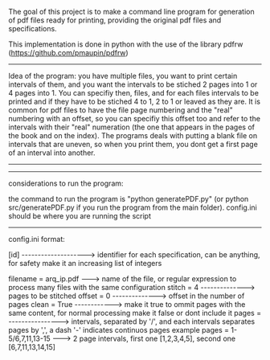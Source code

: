 The goal of this project is to make a command line program for generation of pdf files ready for printing, providing the original pdf files and specifications.

This implementation is done in python with the use of the library pdfrw (https://github.com/pmaupin/pdfrw)


********************

Idea of the program: you have multiple files, you want to print certain intervals of them, and you want the intervals to be stiched 2 pages into 1 or 4 pages into 1.
You can specifiy then, files, and for each files intervals to be printed and if they have to be stiched 4 to 1, 2 to 1 or leaved as they are. It is common for pdf files to
have the file page numbering and the "real" numbering with an offset, so you can specifiy this offset too and refer to the intervals with their "real" numeration (the one that
appears in the pages of the book and on the index).
The programs deals with putting a blank file on intervals that are uneven, so when you print them, you dont get a first page of an interval into another.

********************

********************

considerations to run the program:

the command to run the program is "python generatePDF.py" (or python src/generatePDF.py if you run the program from the main folder).
config.ini should be where you are running the script


********************


config.ini format:

[id] --------------------> identifier for each specification, can be anything, for safety make it an increasing list of integers

filename = arq_ip.pdf ---> name of the file, or regular expression to process many files with the same configuration
stitch = 4 --------------> pages to be stitched
offset = 0 --------------> offset in the number of pages
clean = True ------------> make it true to ommit pages with the same content, for normal processing make it false or dont include it
pages =  ----------------> intervals, separated by '/', and each intervals separates pages by ',', a dash '-' indicates continuos pages
	example pages = 1-5/6,7,11,13-15 ---> 2 page intervals, first one [1,2,3,4,5], second one [6,7,11,13,14,15]
